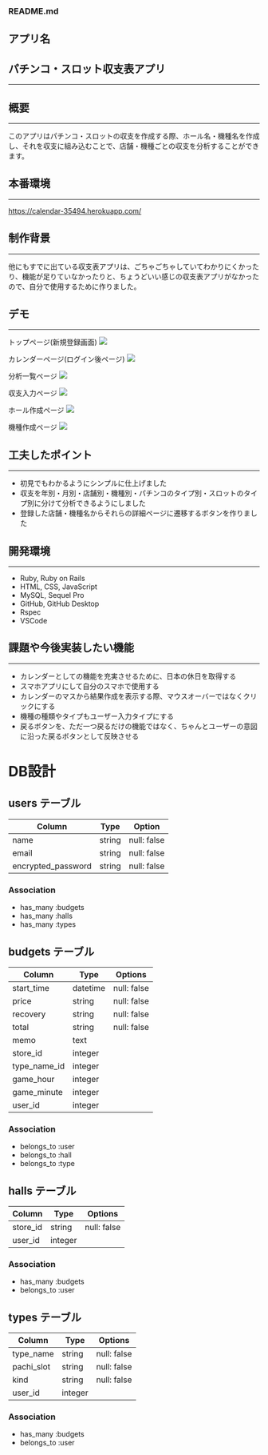 ### README.md

## アプリ名

## **パチンコ・スロット収支表アプリ**
---

## 概要
---

このアプリはパチンコ・スロットの収支を作成する際、ホール名・機種名を作成し、それを収支に組み込むことで、店舗・機種ごとの収支を分析することができます。

## 本番環境
---
 https://calendar-35494.herokuapp.com/

## 制作背景
---
他にもすでに出ている収支表アプリは、ごちゃごちゃしていてわかりにくかったり、機能が足りていなかったりと、ちょうどいい感じの収支表アプリがなかったので、自分で使用するために作りました。

## デモ
---
トップページ(新規登録画面)
![](https://i.gyazo.com/e96fbd33a0c585323bfa2ccd5c4ee64f.gif)

カレンダーページ(ログイン後ページ)
![](https://i.gyazo.com/c0523e8c57cfee255c2ef91a3a922449.gif)

分析一覧ページ
![](https://i.gyazo.com/df11819d2534ac3c8c5cbf406ec97c97.gif)

収支入力ページ
![](https://i.gyazo.com/5bf47fd32ee7566698d73d2442134b84.gif)

ホール作成ページ
![](https://i.gyazo.com/003753f8bae7a4658b192a2fab488876.gif)

機種作成ページ
![](https://i.gyazo.com/25bc9a9ad52562b931830adbefc4e11f.gif)


## 工夫したポイント
---
- 初見でもわかるようにシンプルに仕上げました
- 収支を年別・月別・店舗別・機種別・パチンコのタイプ別・スロットのタイプ別に分けて分析できるようにしました
- 登録した店舗・機種名からそれらの詳細ページに遷移するボタンを作りました

## 開発環境
---
- Ruby, Ruby on Rails
- HTML, CSS, JavaScript
- MySQL, Sequel Pro
- GitHub, GitHub Desktop
- Rspec
- VSCode

## 課題や今後実装したい機能
---
- カレンダーとしての機能を充実させるために、日本の休日を取得する
- スマホアプリにして自分のスマホで使用する
- カレンダーのマスから結果作成を表示する際、マウスオーバーではなくクリックにする
- 機種の種類やタイプもユーザー入力タイプにする
- 戻るボタンを、ただ一つ戻るだけの機能ではなく、ちゃんとユーザーの意図に沿った戻るボタンとして反映させる

# DB設計

## users テーブル

| Column             | Type    | Option      |
| ------------------ | ------- | ----------- |
| name               | string  | null: false |
| email              | string  | null: false |
| encrypted_password | string  | null: false |


### Association
- has_many :budgets
- has_many :halls
- has_many :types

## budgets テーブル

| Column       | Type     | Options     |
| ------------ | -------- | ----------- |
| start_time   | datetime | null: false |
| price        | string   | null: false |
| recovery     | string   | null: false |
| total        | string   | null: false |
| memo         | text     |             |
| store_id     | integer  |             |
| type_name_id | integer  |             |
| game_hour    | integer  |             |
| game_minute  | integer  |             |
| user_id      | integer  |             |

### Association
- belongs_to :user
- belongs_to :hall
- belongs_to :type

## halls テーブル

| Column       | Type       | Options     |
| ------------ | ---------- | ----------- |
| store_id     | string     | null: false |
| user_id      | integer    |             |

### Association
- has_many   :budgets
- belongs_to :user

## types テーブル

| Column       | Type       | Options     |
| ------------ | ---------- | ----------- |
| type_name    | string     | null: false |
| pachi_slot   | string     | null: false |
| kind         | string     | null: false |
| user_id      | integer    |             |

### Association
- has_many   :budgets
- belongs_to :user
